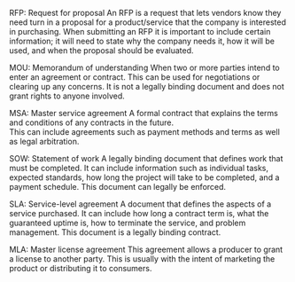 RFP: Request for proposal
An RFP is a request that lets vendors know they need turn in a proposal for
a product/service that the company is interested in purchasing.  When submitting 
an RFP it is important to include certain information; it will need to state why 
the company needs it, how it will be used, and when the proposal should be evaluated.  

MOU: Memorandum of understanding
When two or more parties intend to enter an agreement or contract.  This can be used
for negotiations or clearing up any concerns.  It is not a legally binding document 
and does not grant rights to anyone involved.

MSA: Master service agreement
A formal contract that explains the terms and conditions of any contracts in the future.  
This can include agreements such as payment methods and terms as well as legal
arbitration.

SOW: Statement of work
A legally binding document that defines work that must be completed.  It can include
information such as individual tasks, expected standards, how long the project will take
to be completed, and a payment schedule.  This document can legally be enforced.

SLA: Service-level agreement
A document that defines the aspects of a service purchased.  It can include how long 
a contract term is, what the guaranteed uptime is, how to terminate the service, and problem 
management.  This document is a legally binding contract.

MLA: Master license agreement
This agreement allows a producer to grant a license to another party.  This is usually
with the intent of marketing the product or distributing it to consumers.

